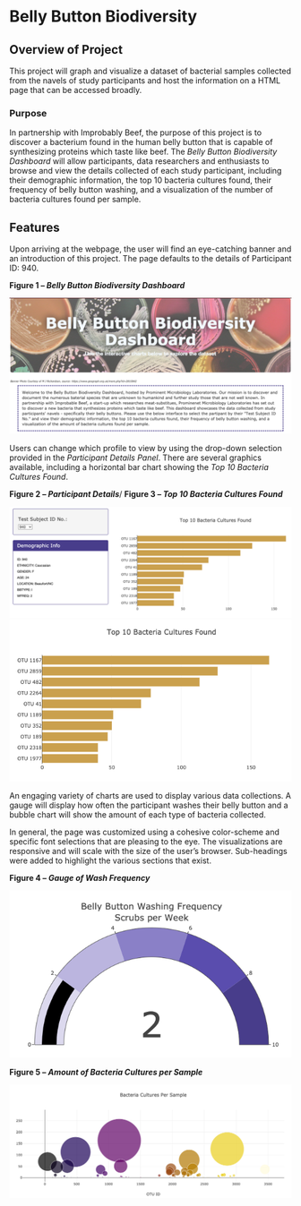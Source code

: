 # Belly Button Biodiversity

## Overview of Project
This project will graph and visualize a dataset of bacterial samples collected from the navels of study participants and host the information on a HTML page that can be accessed broadly. 

### Purpose
In partnership with Improbably Beef, the purpose of this project is to discover a bacterium found in the human belly button that is capable of synthesizing proteins which taste like beef. The *Belly Button Biodiversity Dashboard* will allow participants, data researchers and enthusiasts to browse and view the details collected of each study participant, including their demographic information, the top 10 bacteria cultures found, their frequency of belly button washing, and a visualization of the number of bacteria cultures found per sample.

## Features
Upon arriving at the webpage, the user will find an eye-catching banner and an introduction of this project. The page defaults to the details of Participant ID: 940. 

__Figure 1 – *Belly Button Biodiversity Dashboard*__

![](static/images/landing.png)


Users can change which profile to view by using the drop-down selection provided in the *Participant Details Panel*. There are several graphics available, including a horizontal bar chart showing the *Top 10 Bacteria Cultures Found*.

__Figure 2 – *Participant Details*__/ __Figure 3 – *Top 10 Bacteria Cultures Found*__

![](static/images/section.png) ![](static/images/top.png)


An engaging variety of charts are used to display various data collections. A gauge will display how often the participant washes their belly button and a bubble chart will show the amount of each type of bacteria collected.

In general, the page was customized using a cohesive color-scheme and specific font selections that are pleasing to the eye. The visualizations are responsive and will scale with the size of the user’s browser. Sub-headings were added to highlight the various sections that exist.

__Figure 4 – *Gauge of Wash Frequency*__

![](static/images/gauge.png)


__Figure 5 – *Amount of Bacteria Cultures per Sample*__

![](static/images/bubble.png)